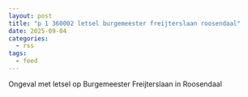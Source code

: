 ```yaml
---
layout: post
title: "p 1 360002 letsel burgemeester freijterslaan roosendaal"
date: 2025-09-04
categories: 
  - rss
tags: 
  - feed
---
```


Ongeval met letsel op Burgemeester Freijterslaan in Roosendaal
